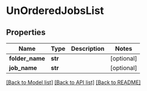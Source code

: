 # UnOrderedJobsList

## Properties
Name | Type | Description | Notes
------------ | ------------- | ------------- | -------------
**folder_name** | **str** |  | [optional] 
**job_name** | **str** |  | [optional] 

[[Back to Model list]](../README.md#documentation-for-models) [[Back to API list]](../README.md#documentation-for-api-endpoints) [[Back to README]](../README.md)

